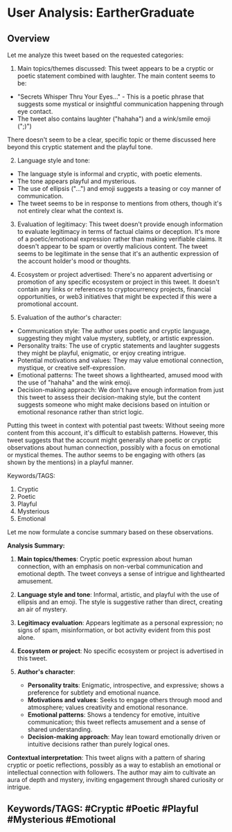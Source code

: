 # User Analysis: EartherGraduate

## Overview

<think>
Let me analyze this tweet based on the requested categories:

1. Main topics/themes discussed:
This tweet appears to be a cryptic or poetic statement combined with laughter. The main content seems to be:
- "Secrets Whisper Thru Your Eyes..." - This is a poetic phrase that suggests some mystical or insightful communication happening through eye contact.
- The tweet also contains laughter ("hahaha") and a wink/smile emoji (";)")

There doesn't seem to be a clear, specific topic or theme discussed here beyond this cryptic statement and the playful tone.

2. Language style and tone:
- The language style is informal and cryptic, with poetic elements.
- The tone appears playful and mysterious.
- The use of ellipsis ("...") and emoji suggests a teasing or coy manner of communication.
- The tweet seems to be in response to mentions from others, though it's not entirely clear what the context is.

3. Evaluation of legitimacy:
This tweet doesn't provide enough information to evaluate legitimacy in terms of factual claims or deception. It's more of a poetic/emotional expression rather than making verifiable claims. It doesn't appear to be spam or overtly malicious content. The tweet seems to be legitimate in the sense that it's an authentic expression of the account holder's mood or thoughts.

4. Ecosystem or project advertised:
There's no apparent advertising or promotion of any specific ecosystem or project in this tweet. It doesn't contain any links or references to cryptocurrency projects, financial opportunities, or web3 initiatives that might be expected if this were a promotional account.

5. Evaluation of the author's character:
- Communication style: The author uses poetic and cryptic language, suggesting they might value mystery, subtlety, or artistic expression.
- Personality traits: The use of cryptic statements and laughter suggests they might be playful, enigmatic, or enjoy creating intrigue.
- Potential motivations and values: They may value emotional connection, mystique, or creative self-expression.
- Emotional patterns: The tweet shows a lighthearted, amused mood with the use of "hahaha" and the wink emoji.
- Decision-making approach: We don't have enough information from just this tweet to assess their decision-making style, but the content suggests someone who might make decisions based on intuition or emotional resonance rather than strict logic.

Putting this tweet in context with potential past tweets:
Without seeing more content from this account, it's difficult to establish patterns. However, this tweet suggests that the account might generally share poetic or cryptic observations about human connection, possibly with a focus on emotional or mystical themes. The author seems to be engaging with others (as shown by the mentions) in a playful manner.

Keywords/TAGS:
1. Cryptic
2. Poetic
3. Playful
4. Mysterious
5. Emotional

Let me now formulate a concise summary based on these observations.
</think>

**Analysis Summary:**

1. **Main topics/themes**: Cryptic poetic expression about human connection, with an emphasis on non-verbal communication and emotional depth. The tweet conveys a sense of intrigue and lighthearted amusement.

2. **Language style and tone**: Informal, artistic, and playful with the use of ellipsis and an emoji. The style is suggestive rather than direct, creating an air of mystery.

3. **Legitimacy evaluation**: Appears legitimate as a personal expression; no signs of spam, misinformation, or bot activity evident from this post alone.

4. **Ecosystem or project**: No specific ecosystem or project is advertised in this tweet.

5. **Author's character**:
   - **Personality traits**: Enigmatic, introspective, and expressive; shows a preference for subtlety and emotional nuance.
   - **Motivations and values**: Seeks to engage others through mood and atmosphere; values creativity and emotional resonance.
   - **Emotional patterns**: Shows a tendency for emotive, intuitive communication; this tweet reflects amusement and a sense of shared understanding.
   - **Decision-making approach**: May lean toward emotionally driven or intuitive decisions rather than purely logical ones.

**Contextual interpretation**: This tweet aligns with a pattern of sharing cryptic or poetic reflections, possibly as a way to establish an emotional or intellectual connection with followers. The author may aim to cultivate an aura of depth and mystery, inviting engagement through shared curiosity or intrigue.

**Keywords/TAGS**: #Cryptic #Poetic #Playful #Mysterious #Emotional
---
